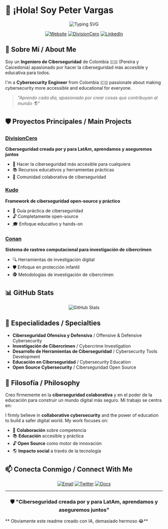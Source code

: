 # 👋 ¡Hola! Soy Peter Vargas

<div align="center">

![Typing SVG](https://readme-typing-svg.demolab.com?font=Fira+Code&weight=500&size=24&pause=1000&color=00D4AA&center=true&vCenter=true&width=600&lines=Cybersecurity+Engineer;Open+Source+Enthusiast;Building+Cybersecurity+for+LatAm;Aprendiendo+cada+d%C3%ADa+%F0%9F%8C%8E)

[![Website](https://img.shields.io/badge/🌐_petervargas.com-00D4AA?style=for-the-badge)](https://petervargas.com)
[![DivisionCero](https://img.shields.io/badge/🛡️_divisioncero.com-FF6B6B?style=for-the-badge)](https://divisioncero.com)
[![LinkedIn](https://img.shields.io/badge/LinkedIn-0A66C2?style=for-the-badge&logo=linkedin)](https://linkedin.com/in/petervargas)

</div>

## 🚀 Sobre Mí / About Me

Soy un **Ingeniero de Ciberseguridad** de Colombia 🇨🇴 (Pereira y Caicedonia) apasionado por hacer la ciberseguridad más accesible y educativa para todos.

I'm a **Cybersecurity Engineer** from Colombia 🇨🇴 passionate about making cybersecurity more accessible and educational for everyone.

> *"Aprendo cada día, apasionado por crear cosas que contribuyan al mundo 🌎"*

## 🛡️ Proyectos Principales / Main Projects

### [DivisionCero](https://divisioncero.com) 
**Ciberseguridad creada por y para LatAm, aprendamos y aseguremos juntos**
- 🎯 Hacer la ciberseguridad más accesible para cualquiera
- 📚 Recursos educativos y herramientas prácticas
- 🤝 Comunidad colaborativa de ciberseguridad

### [Kudo](https://kudo.divisioncero.com)
**Framework de ciberseguridad open-source y práctico**
- 📖 Guía práctica de ciberseguridad
- 🔓 Completamente open-source
- 🎓 Enfoque educativo y hands-on

### [Conan](https://docs.divisioncero.com/docs/cyberacademy)
**Sistema de rastreo computacional para investigación de cibercrimen**
- 🔍 Herramientas de investigación digital
- 🛡️ Enfoque en protección infantil
- 🕵️ Metodologías de investigación de cibercrimen

## 📊 GitHub Stats

<div align="center">

![GitHub Stats](https://github-readme-stats.vercel.app/api?username=PetterVargas&show_icons=true&theme=radical&hide_border=true&bg_color=0D1117&title_color=00D4AA&icon_color=00D4AA&text_color=FFFFFF)
</div>

## 🎯 Especialidades / Specialties

- **Ciberseguridad Ofensiva y Defensiva** / Offensive & Defensive Cybersecurity
- **Investigación de Cibercrimen** / Cybercrime Investigation
- **Desarrollo de Herramientas de Ciberseguridad** / Cybersecurity Tools Development
- **Educación en Ciberseguridad** / Cybersecurity Education
- **Open Source Cybersecurity** / Ciberseguridad Open Source

## 🌟 Filosofía / Philosophy

Creo firmemente en la **ciberseguridad colaborativa** y en el poder de la educación para construir un mundo digital más seguro. Mi trabajo se centra en:

I firmly believe in **collaborative cybersecurity** and the power of education to build a safer digital world. My work focuses on:

- 🤝 **Colaboración** sobre competencia
- 📚 **Educación** accesible y práctica  
- 🔓 **Open Source** como motor de innovación
- 🌎 **Impacto social** a través de la tecnología

## 📫 Conecta Conmigo / Connect With Me

<div align="center">

[![Email](https://img.shields.io/badge/Email-peter.vargasg%40gmail.com-D14836?style=for-the-badge&logo=gmail&logoColor=white)](mailto:peter.vargasg@gmail.com)
[![Twitter](https://img.shields.io/badge/Twitter-@divisioncero-1DA1F2?style=for-the-badge&logo=twitter&logoColor=white)](https://twitter.com/divisioncero)
[![Docs](https://img.shields.io/badge/Docs-docs.divisioncero.com-4A90E2?style=for-the-badge)](https://docs.divisioncero.com)

</div>

---

<div align="center">

### 🛡️ "Ciberseguridad creada por y para LatAm, aprendamos y aseguremos juntos"

</div>

** Obviamente este readme creado con IA, demasiado hermoso 😂**